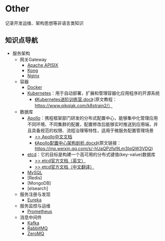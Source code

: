 # Other

记录开发运维、架构思想等非语言类知识

## 知识点导航

- 服务架构
    - 网关Gateway
        - [Apache APISIX](服务架构/网关Gateway/Apache%20APISIX/README.md)
        - [Kong]()
        - [Nginx]()
    - 容器
        - [Docker]()
        - [Kubernetes](服务架构/容器/Kubernetes/README.md)：用于自动部署，扩展和管理容器化应用程序的开源系统
            - [《Kubernetes进阶训练营.doc》](服务架构/容器/Kubernetes/Kubernetes进阶.docx)（原文教程：https://www.qikqiak.com/k8strain2/）
    - 数据库
        - [Apollo](服务架构/数据库/Apollo配置中心/README.md)：携程框架部门研发的分布式配置中心，能够集中化管理应用不同环境、不同集群的配置，配置修改后能够实时推送到应用端，并且具备规范的权限、流程治理等特性，适用于微服务配置管理场景
          - [>> Apollo中文文档](https://www.apolloconfig.com/#/zh/README) 
          - [《Apollo配置中心架构剖析.docx》](服务架构/数据库/Apollo配置中心/Apollo配置中心架构剖析.docx)(原文链接：https://mp.weixin.qq.com/s/-hUaQPzfsl9Lm3IqQW3VDQ)
        - [etcd](服务架构/数据库/etcd分布式键值对存储系统/README.md)：它的目标是构建一个高可用的分布式键值(key-value)数据库
          - [>> etcd官方文档（英文）](https://etcd.io/docs/)
          - [>> etcd官方文档（中文翻译）](https://doczhcn.gitbook.io/etcd/)
        - [MySQL]()
        - [Redis]
        - [MongoDB]
        - [elsearch]
    - 服务注册与发现
        - [Eureka]()
    - 服务监控与运维
        - [Prometheus](服务架构/服务监控与运维/Promethues/README.md)
    - 消息中间件
        - [Kafka]()
        - [RabbitMQ]()
        - [ZeroMQ]()

